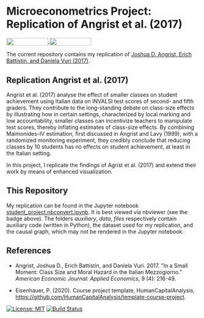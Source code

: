 # Microeconometrics Project: Replication of Angrist et al. (2017)

<a href="https://nbviewer.jupyter.org/github/HumanCapitalAnalysis/microeconometrics-course-project-FedericoAlexanderRizzuto/blob/master/student_project.nbconvert.ipynb"
   target="_parent">
   <img align="center"
  src="https://raw.githubusercontent.com/jupyter/design/master/logos/Badges/nbviewer_badge.png"
      width="109" height="20">
</a>
<a href="https://mybinder.org/v2/gh/HumanCapitalAnalysis/microeconometrics-course-project-FedericoAlexanderRizzuto/blob/master/student_project.nbconvert.ipynb"
    target="_parent">
    <img align="center"
       src="https://mybinder.org/badge_logo.svg"
       width="109" height="20">
</a>

The current repository contains my replication of [Joshua D. Angrist, Erich Battistin, and Daniela Vuri (2017)](https://www.aeaweb.org/articles?id=10.1257/app.20160267).

## Replication Angrist et al. (2017)

Angrist et al. (2017) analyse the effect of smaller classes on student achievement using Italian data on INVALSI test scores of second- and fifth graders. They contribute to the long-standing debate on class-size effects by illustrating how in certain settings, characterized by local marking and low accountability, smaller classes can incentivize teachers to manipulate test scores, thereby inflating estimates of class-size effects. By combining Maimonides-IV estimation, first discussed in Angrist and Lavy (1999), with a randomized monitoring experiment, they credibly conclude that reducing classes by 10 students has no effects on student achievement, at least in the Italian setting.

In this project, I replicate the findings of Agrist et al. (2017) and extend their work by means of enhanced visualization.

## This Repository

My replication can be found in the Jupyter notebook [student_project.nbconvert.ipynb](https://github.com/HumanCapitalAnalysis/microeconometrics-course-project-FedericoAlexanderRizzuto/blob/master/student_project.nbconvert.ipynb). It is best viewed via nbviewer (see the badge above). 
The folders *auxiliary*, *data*, *files* respectively contain auxiliary code (written in Python), the dataset used for my replication, and the causal graph, which may not be rendered in the Jupyter notebook.

## References

* Angrist, Joshua D., Erich Battistin, and Daniela Vuri. 2017. "In a Small Moment: Class Size and Moral Hazard in the Italian Mezzogiorno." *American Economic Journal: Applied Economics*, 9 (4): 216-49.

* Eisenhauer, P. (2020). Course project template, HumanCapitalAnalysis, https://github.com/HumanCapitalAnalysis/template-course-project.

[![License: MIT](https://img.shields.io/badge/License-MIT-blue.svg)](https://github.com/HumanCapitalAnalysis/template-course-project/blob/master/LICENSE)
[![Build Status](https://travis-ci.org/HumanCapitalAnalysis/microeconometrics-course-project-FedericoAlexanderRizzuto.svg?branch=master)](https://travis-ci.org/HumanCapitalAnalysis/microeconometrics-course-project-FedericoAlexanderRizzuto)